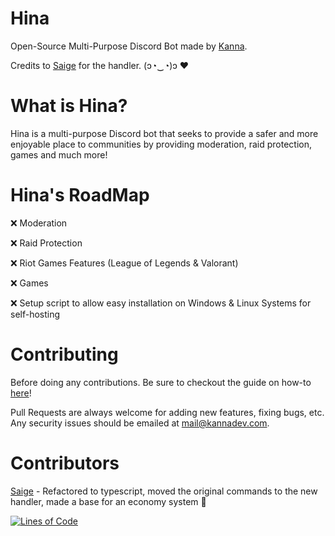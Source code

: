 # Hina
Open-Source Multi-Purpose Discord Bot made by [Kanna](https://kannadev.com/).

Credits to [Saige](https://github.com/Saigeie) for the handler. (ɔ◔‿◔)ɔ ♥

# What is Hina?

Hina is a multi-purpose Discord bot that seeks to provide a safer and more enjoyable place to communities by providing moderation, raid protection, games and much more!

# Hina's RoadMap

❌ Moderation

❌ Raid Protection

❌ Riot Games Features (League of Legends & Valorant)

❌ Games

❌ Setup script to allow easy installation on Windows & Linux Systems for self-hosting

# Contributing

Before doing any contributions. Be sure to checkout the guide on how-to [here](https://github.com/KannaDev/Hina/blob/main/CONTRIBUTING.md)!

Pull Requests are always welcome for adding new features, fixing bugs, etc. Any security issues should be emailed at [mail@kannadev.com](mailto:mail@kannadev.com).


# Contributors

[Saige](https://github.com/Saigeie) - Refactored to typescript, moved the original commands to the new handler, made a base for an economy system 🤍

[![Lines of Code](https://sonarcloud.io/api/project_badges/measure?project=KannaDev_Hina&metric=ncloc)](https://sonarcloud.io/summary/new_code?id=KannaDev_Hina)
